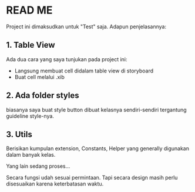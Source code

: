 # READ ME
Project ini dimaksudkan untuk "Test" saja. Adapun penjelasannya:

## 1. Table View
Ada dua cara yang saya tunjukan pada project ini:

  - Langsung membuat cell didalam table view di storyboard
  - Buat cell melalui .xib
 

## 2. Ada folder styles
biasanya saya buat style button dibuat kelasnya sendiri-sendiri tergantung guideline style-nya.

## 3. Utils
Berisikan kumpulan extension, Constants, Helper yang generally digunakan dalam banyak kelas.

Yang lain sedang proses...

Secara fungsi udah sesuai permintaan. Tapi secara design masih perlu disesuaikan karena keterbatasan waktu.
